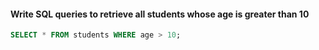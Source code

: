 #### Write SQL queries to retrieve all students whose age is greater than 10

```sql
SELECT * FROM students WHERE age > 10;
```

